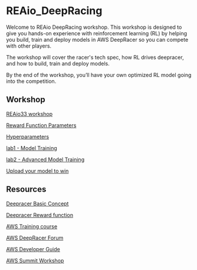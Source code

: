 # REAio_DeepRacing

Welcome to REAio DeepRacing workshop. This workshop is designed to give you hands-on experience with reinforcement learning (RL) by helping you build, train and deploy models in AWS DeepRacer so you can compete with other players.

The workshop will cover the racer's tech spec, how RL drives deepracer, and how to build, train and deploy models.

By the end of the workshop, you’ll have your own optimized RL model going into the competition.

## Workshop

[REAio33 workshop](workshops/REAio33/)

[Reward Function Parameters](workshops/REAio33/parameter_illustration.md)

[Hyperparameters](workshops/REAio33/algorithm_setting.md)

[lab1 - Model Training](workshops/REAio33/lab1/)

[lab2 - Advanced Model Training](workshops/REAio33/lab2/)

[Upload your model to win](workshops/upload_your_model_to_win.md)

## Resources

[Deepracer Basic Concept](https://docs.aws.amazon.com/deepracer/latest/developerguide/deepracer-basic-concept.html)

[Deepracer Reward function](https://docs.aws.amazon.com/deepracer/latest/developerguide/deepracer-reward-function-input.html)

[AWS Training course](https://www.aws.training/learningobject/wbc?id=32143)

[AWS DeepRacer Forum](https://forums.aws.amazon.com/forum.jspa?forumID=318)

[AWS Developer Guide](https://docs.aws.amazon.com/deepracer/latest/developerguide/what-is-deepracer.html)

[AWS Summit Workshop](https://github.com/aws-samples/aws-deepracer-workshops)
